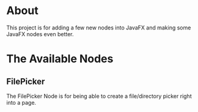 # About
This project is for adding a few new nodes into JavaFX and making some JavaFX nodes even better.

# The Available Nodes

## FilePicker

The FilePicker Node is for being able to create a file/directory picker right into a page.
